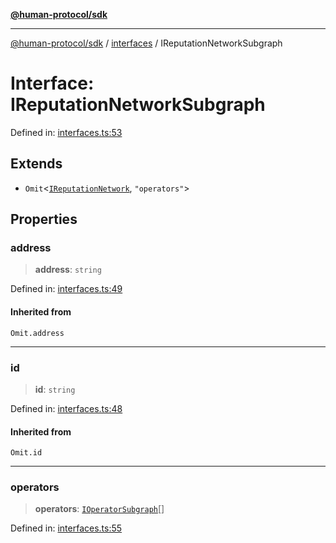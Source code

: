 [**@human-protocol/sdk**](../../README.md)

***

[@human-protocol/sdk](../../modules.md) / [interfaces](../README.md) / IReputationNetworkSubgraph

# Interface: IReputationNetworkSubgraph

Defined in: [interfaces.ts:53](https://github.com/humanprotocol/human-protocol/blob/4f9f4810c9c1a654191936e19a0b74f958029c9b/packages/sdk/typescript/human-protocol-sdk/src/interfaces.ts#L53)

## Extends

- `Omit`\<[`IReputationNetwork`](IReputationNetwork.md), `"operators"`\>

## Properties

### address

> **address**: `string`

Defined in: [interfaces.ts:49](https://github.com/humanprotocol/human-protocol/blob/4f9f4810c9c1a654191936e19a0b74f958029c9b/packages/sdk/typescript/human-protocol-sdk/src/interfaces.ts#L49)

#### Inherited from

`Omit.address`

***

### id

> **id**: `string`

Defined in: [interfaces.ts:48](https://github.com/humanprotocol/human-protocol/blob/4f9f4810c9c1a654191936e19a0b74f958029c9b/packages/sdk/typescript/human-protocol-sdk/src/interfaces.ts#L48)

#### Inherited from

`Omit.id`

***

### operators

> **operators**: [`IOperatorSubgraph`](IOperatorSubgraph.md)[]

Defined in: [interfaces.ts:55](https://github.com/humanprotocol/human-protocol/blob/4f9f4810c9c1a654191936e19a0b74f958029c9b/packages/sdk/typescript/human-protocol-sdk/src/interfaces.ts#L55)
